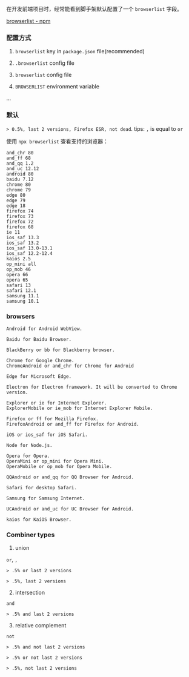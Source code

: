 
在开发前端项目时，经常能看到脚手架默认配置了一个 `browserlist` 字段。


[browserlist - npm](https://www.npmjs.com/package/browserslist)

### 配置方式

1. `browserlist` key in `package.json` file(recommended)

2. `.browserlist` config file

3. `browserlist` config file

4. `BROWSERLIST` environment variable

...

### 默认

`> 0.5%, last 2 versions, Firefox ESR, not dead`. tips: `,`  is equal to `or`

使用 `npx browserlist` 查看支持的浏览器：

```
and_chr 80
and_ff 68
and_qq 1.2
and_uc 12.12
android 80
baidu 7.12
chrome 80
chrome 79
edge 80
edge 79
edge 18
firefox 74
firefox 73
firefox 72
firefox 68
ie 11
ios_saf 13.3
ios_saf 13.2
ios_saf 13.0-13.1
ios_saf 12.2-12.4
kaios 2.5
op_mini all
op_mob 46
opera 66
opera 65
safari 13
safari 12.1
samsung 11.1
samsung 10.1
```

### browsers

```
Android for Android WebView.

Baidu for Baidu Browser.

BlackBerry or bb for Blackberry browser.

Chrome for Google Chrome.
ChromeAndroid or and_chr for Chrome for Android

Edge for Microsoft Edge.

Electron for Electron framework. It will be converted to Chrome version.

Explorer or ie for Internet Explorer.
ExplorerMobile or ie_mob for Internet Explorer Mobile.

Firefox or ff for Mozilla Firefox.
FirefoxAndroid or and_ff for Firefox for Android.

iOS or ios_saf for iOS Safari.

Node for Node.js.

Opera for Opera.
OperaMini or op_mini for Opera Mini.
OperaMobile or op_mob for Opera Mobile.

QQAndroid or and_qq for QQ Browser for Android.

Safari for desktop Safari.

Samsung for Samsung Internet.

UCAndroid or and_uc for UC Browser for Android.

kaios for KaiOS Browser.
```


### Combiner types

1. union

`or`, `,`

`> .5% or last 2 versions`

`> .5%, last 2 versions`

2. intersection

`and`

`> .5% and last 2 versions`

3. relative complement

`not`

`> .5% and not last 2 versions`

`> .5% or not last 2 versions`

`> .5%, not last 2 versions`

